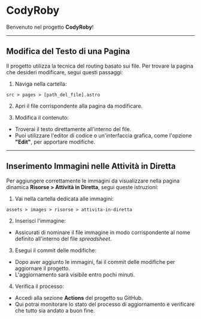 # CodyRoby

Benvenuto nel progetto **CodyRoby**!

---

## Modifica del Testo di una Pagina

Il progetto utilizza la tecnica del routing basato sui file. Per trovare la pagina che desideri modificare, segui questi passaggi:

1. Naviga nella cartella:

```
src > pages > [path_del_file].astro
```

2. Apri il file corrispondente alla pagina da modificare.

3. Modifica il contenuto:

- Troverai il testo direttamente all'interno del file.
- Puoi utilizzare l'editor di codice o un'interfaccia grafica, come l'opzione **"Edit"**, per apportare modifiche.

---

## Inserimento Immagini nelle **Attività in Diretta**

Per aggiungere correttamente le immagini da visualizzare nella pagina dinamica **Risorse > Attività in Diretta**, segui queste istruzioni:

1. Vai nella cartella dedicata alle immagini:

```
assets > images > risorse > attivita-in-diretta
```

2. Inserisci l'immagine:

- Assicurati di nominare il file immagine in modo corrispondente al nome definito all'interno del file _spreadsheet_.

3. Esegui il commit delle modifiche:

- Dopo aver aggiunto le immagini, fai il commit delle modifiche per aggiornare il progetto.
- L'aggiornamento sarà visibile entro pochi minuti.

4. Verifica il processo:

- Accedi alla sezione **Actions** del progetto su GitHub.
- Qui potrai monitorare lo stato del processo di aggiornamento e verificare che tutto sia andato a buon fine.

